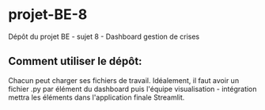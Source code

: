 # projet-BE-8
Dépôt du projet BE - sujet 8 - Dashboard gestion de crises

## Comment utiliser le dépôt:
Chacun peut charger ses fichiers de travail. Idéalement, il faut avoir un fichier .py par élément du dashboard puis l'équipe visualisation - intégration mettra les éléments dans l'application finale Streamlit.
